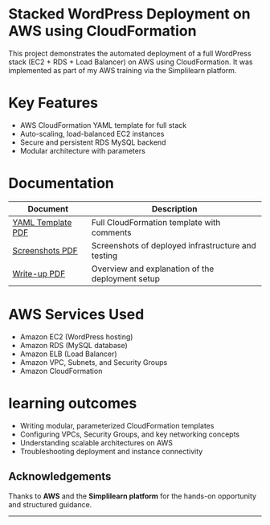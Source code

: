 # Stacked WordPress Deployment on AWS using CloudFormation

This project demonstrates the automated deployment of a full WordPress stack (EC2 + RDS + Load Balancer) on AWS using CloudFormation. It was implemented as part of my AWS training via the Simplilearn platform.

# Key Features

- AWS CloudFormation YAML template for full stack
- Auto-scaling, load-balanced EC2 instances
- Secure and persistent RDS MySQL backend
- Modular architecture with parameters

# Documentation

| Document | Description |
|----------|-------------|
| [YAML Template PDF](yamlcode_wordpresstemplate--cloudformationstack.pdf) | Full CloudFormation template with comments |
| [Screenshots PDF](screenshots.pdf) | Screenshots of deployed infrastructure and testing |
| [Write-up PDF](Writeup.pdf) | Overview and explanation of the deployment setup |

# AWS Services Used
- Amazon EC2 (WordPress hosting)
- Amazon RDS (MySQL database)
- Amazon ELB (Load Balancer)
- Amazon VPC, Subnets, and Security Groups
- Amazon CloudFormation

# learning outcomes
- Writing modular, parameterized CloudFormation templates
- Configuring VPCs, Security Groups, and key networking concepts
- Understanding scalable architectures on AWS
- Troubleshooting deployment and instance connectivity
## Acknowledgements

Thanks to **AWS** and the **Simplilearn platform** for the hands-on opportunity and structured guidance.

---

